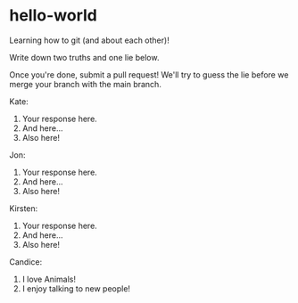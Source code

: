 # hello-world
Learning how to git (and about each other)!

Write down two truths and one lie below.

Once you're done, submit a pull request! We'll try to guess the lie before we merge your branch with the main branch.

Kate:
1. Your response here.
2. And here...
3. Also here!


Jon:
1. Your response here.
2. And here...
3. Also here!


Kirsten:
1. Your response here.
2. And here...
3. Also here!


Candice:
1. I love Animals!
2. I enjoy talking to new people!

